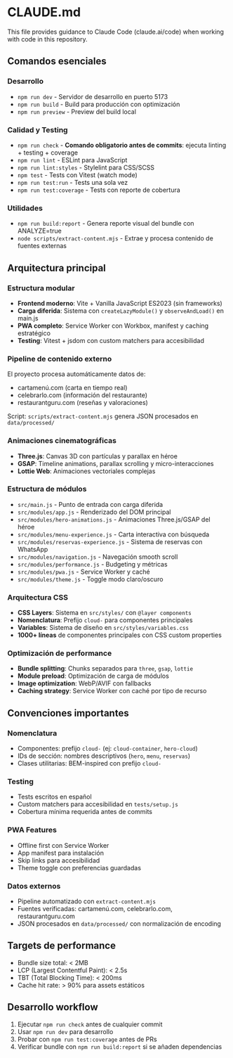 # CLAUDE.md

This file provides guidance to Claude Code (claude.ai/code) when working with code in this repository.

## Comandos esenciales

### Desarrollo
- `npm run dev` - Servidor de desarrollo en puerto 5173
- `npm run build` - Build para producción con optimización
- `npm run preview` - Preview del build local

### Calidad y Testing
- `npm run check` - **Comando obligatorio antes de commits**: ejecuta linting + testing + coverage
- `npm run lint` - ESLint para JavaScript
- `npm run lint:styles` - Stylelint para CSS/SCSS
- `npm test` - Tests con Vitest (watch mode)
- `npm run test:run` - Tests una sola vez
- `npm run test:coverage` - Tests con reporte de cobertura

### Utilidades
- `npm run build:report` - Genera reporte visual del bundle con ANALYZE=true
- `node scripts/extract-content.mjs` - Extrae y procesa contenido de fuentes externas

## Arquitectura principal

### Estructura modular
- **Frontend moderno**: Vite + Vanilla JavaScript ES2023 (sin frameworks)
- **Carga diferida**: Sistema con `createLazyModule()` y `observeAndLoad()` en main.js
- **PWA completo**: Service Worker con Workbox, manifest y caching estratégico
- **Testing**: Vitest + jsdom con custom matchers para accesibilidad

### Pipeline de contenido externo
El proyecto procesa automáticamente datos de:
- cartamenú.com (carta en tiempo real)
- celebrarlo.com (información del restaurante)
- restaurantguru.com (reseñas y valoraciones)

Script: `scripts/extract-content.mjs` genera JSON procesados en `data/processed/`

### Animaciones cinematográficas
- **Three.js**: Canvas 3D con partículas y parallax en héroe
- **GSAP**: Timeline animations, parallax scrolling y micro-interacciones
- **Lottie Web**: Animaciones vectoriales complejas

### Estructura de módulos
- `src/main.js` - Punto de entrada con carga diferida
- `src/modules/app.js` - Renderizado del DOM principal
- `src/modules/hero-animations.js` - Animaciones Three.js/GSAP del héroe
- `src/modules/menu-experience.js` - Carta interactiva con búsqueda
- `src/modules/reservas-experience.js` - Sistema de reservas con WhatsApp
- `src/modules/navigation.js` - Navegación smooth scroll
- `src/modules/performance.js` - Budgeting y métricas
- `src/modules/pwa.js` - Service Worker y caché
- `src/modules/theme.js` - Toggle modo claro/oscuro

### Arquitectura CSS
- **CSS Layers**: Sistema en `src/styles/` con `@layer components`
- **Nomenclatura**: Prefijo `cloud-` para componentes principales
- **Variables**: Sistema de diseño en `src/styles/variables.css`
- **1000+ líneas** de componentes principales con CSS custom properties

### Optimización de performance
- **Bundle splitting**: Chunks separados para `three`, `gsap`, `lottie`
- **Module preload**: Optimización de carga de módulos
- **Image optimization**: WebP/AVIF con fallbacks
- **Caching strategy**: Service Worker con caché por tipo de recurso

## Convenciones importantes

### Nomenclatura
- Componentes: prefijo `cloud-` (ej: `cloud-container`, `hero-cloud`)
- IDs de sección: nombres descriptivos (`hero`, `menu`, `reservas`)
- Clases utilitarias: BEM-inspired con prefijo `cloud-`

### Testing
- Tests escritos en español
- Custom matchers para accesibilidad en `tests/setup.js`
- Cobertura mínima requerida antes de commits

### PWA Features
- Offline first con Service Worker
- App manifest para instalación
- Skip links para accesibilidad
- Theme toggle con preferencias guardadas

### Datos externos
- Pipeline automatizado con `extract-content.mjs`
- Fuentes verificadas: cartamenú.com, celebrarlo.com, restaurantguru.com
- JSON procesados en `data/processed/` con normalización de encoding

## Targets de performance
- Bundle size total: < 2MB
- LCP (Largest Contentful Paint): < 2.5s
- TBT (Total Blocking Time): < 200ms
- Cache hit rate: > 90% para assets estáticos

## Desarrollo workflow
1. Ejecutar `npm run check` antes de cualquier commit
2. Usar `npm run dev` para desarrollo
3. Probar con `npm run test:coverage` antes de PRs
4. Verificar bundle con `npm run build:report` si se añaden dependencias